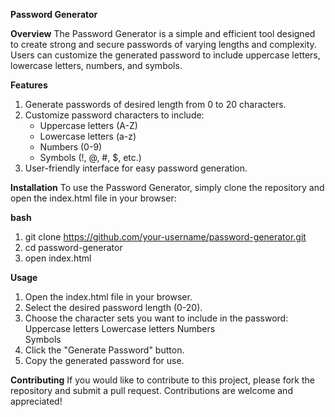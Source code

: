 **Password Generator**

**Overview**
The Password Generator is a simple and efficient tool designed to create strong and secure passwords of varying lengths and complexity. Users can customize the generated password to include uppercase letters, lowercase letters, numbers, and symbols.

**Features**
1. Generate passwords of desired length from 0 to 20 characters.
2. Customize password characters to include:
    - Uppercase letters (A-Z)
    - Lowercase letters (a-z)
    - Numbers (0-9)
    - Symbols (!, @, #, $, etc.)
4. User-friendly interface for easy password generation.

**Installation**
To use the Password Generator, simply clone the repository and open the index.html file in your browser:

**bash**
1. git clone https://github.com/your-username/password-generator.git
2. cd password-generator
3. open index.html

**Usage**
1. Open the index.html file in your browser.
2. Select the desired password length (0-20).
3. Choose the character sets you want to include in the password:
    Uppercase letters
    Lowercase letters
    Numbers  
    Symbols
4. Click the "Generate Password" button.
5. Copy the generated password for use.

**Contributing**
If you would like to contribute to this project, please fork the repository and submit a pull request. Contributions are welcome and appreciated!
